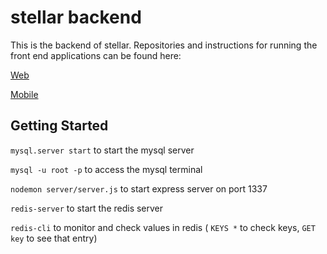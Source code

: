 # stellar backend

This is the backend of stellar. Repositories and instructions for running the front end applications can be found here:

[Web](https://github.com/cambaughn/stellar)

[Mobile](https://github.com/cambaughn/stellar_app)

## Getting Started

`mysql.server start` to start the mysql server

`mysql -u root -p` to access the mysql terminal

`nodemon server/server.js` to start express server on port 1337

`redis-server` to start the redis server

`redis-cli` to monitor and check values in redis ( `KEYS *` to check keys, `GET key` to see that entry)
